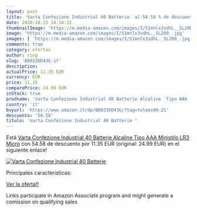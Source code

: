 ```yaml
---
layout: post
title: 'Varta Confezione Industrial 40 Batterie  al 54.58 % de descuento'
date: 2020-10-25 14:18:31
thumbnailImage: 'https://m.media-amazon.com/images/I/51mnlx3sdhL._SL200_.jpg'
image: 'https://m.media-amazon.com/images/I/51mnlx3sdhL._SL200_.jpg'
images: [ 'https://m.media-amazon.com/images/I/51mnlx3sdhL._SL200_.jpg' ]
comments: true
category: ofertas
author: ring
slug: 'B0033DD43G-it'
description:
actualPrice: 11.35 EUR
currency: EUR
price: 11.35
comparePrice: 24.99 EUR
inStock: true
prodname: 'Varta Confezione Industrial 40 Batterie Alcaline  Tipo AAA  Ministilo LR3 Micro'
country: 'it'
buyurl: 'https://www.amazon.it/dp/B0033DD43G/?tag=tolees00-21'
descuento: '54.58'
titulo: 'Varta Confezione Industrial 40 Batterie '
---
```


Está [Varta Confezione Industrial 40 Batterie Alcaline  Tipo AAA  Ministilo LR3 Micro](https://www.amazon.it/dp/B0033DD43G/?tag=tolees00-21) con 54.58 de descuento por 11.35 EUR (original: 24.99 EUR) en el siguiente enlace!

[![Varta Confezione Industrial 40 Batterie ](https://m.media-amazon.com/images/I/51mnlx3sdhL._SL200_.jpg)](https://www.amazon.it/dp/B0033DD43G/?tag=tolees00-21)

Principales características:


[Ver la oferta!!](https://www.amazon.it/dp/B0033DD43G/?tag=tolees00-21)

Links participate in Amazon Associate program and might generate a comission on qualifying sales



